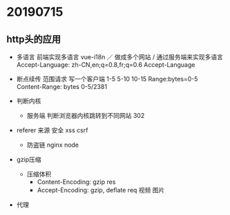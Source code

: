 # 20190715

## http头的应用
- 多语言 前端实现多语言 vue-i18n  ／ 做成多个网站 / 通过服务端来实现多语言
     Accept-Language: zh-CN,en;q=0.8,fr;q=0.6
     Accept-Language
- 断点续传  范围请求  写一个客户端  1-5  5-10 10-15
    Range:bytes=0-5  
    Content-Range: bytes 0-5/2381

- 判断内核
    - 服务端 判断浏览器内核跳转到不同网站 302

- referer 来源 安全 xss csrf
    - 防盗链  nginx node
- gzip压缩
    - 压缩体积
        - Content-Encoding: gzip  res
        - Accept-Encoding: gzip, deflate req  视频 图片
- 代理
